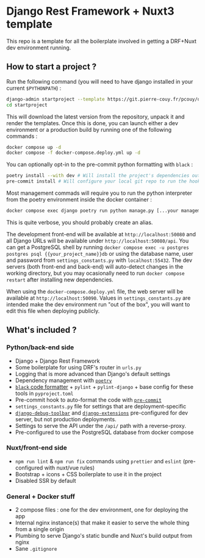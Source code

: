 # Django Rest Framework + Nuxt3 template

This repo is a template for all the boilerplate involved in getting a DRF+Nuxt dev environment running.

## How to start a project ?

Run the following command (you will need to have django installed in your current `$PYTHONPATH`) :

```bash
django-admin startproject --template https://git.pierre-couy.fr/pcouy/drf-nuxt-template/archive/main.zip -e py,yaml,yml,toml,sh my_awesome_project
cd startproject
```

This will download the latest version from the repository, unpack it and render the templates.
Once this is done, you can launch either a dev environment or a production build by running one of the following commands :

```bash
docker compose up -d
docker compose -f docker-compose.deploy.yml up -d
```

You can optionally opt-in to the pre-commit python formatting with `black` :

```bash
poetry install --with dev # Will install the project's dependencies outside docker, including `black` and `pylint`
pre-commit install # Will configure your local git repo to run the hook before each commit
```

Most management commads will require you to run the python interpreter from the poetry environment inside the docker container :

```bash
docker compose exec django poetry run python manage.py [...your management command...]
```

This is quite verbose, you should probably create an alias.

The development front-end will be available at `http://localhost:50080` and all Django URLs will be available under `http://localhost:50080/api`. You can get a PostgreSQL shell by running `docker compose exec -u postgres postgres psql {{your_project_name}}db` or using the database name, user and password from `settings_constants.py` with `localhost:55432`. The dev servers (both front-end and back-end) will auto-detect changes in the working directory, but you may ocasionally need to run `docker compose restart` after installing new dependencies.

When using the `docker-compose.deploy.yml` file, the web server will be available at `http://localhost:50090`. Values in `settings_constants.py` are intended make the dev environment run "out of the box", you will want to edit this file when deploying publicly.

## What's included ?

### Python/back-end side

- Django + Django Rest Framework
- Some boilerplate for using DRF's router in `urls.py`
- Logging that is more advanced than Django's default settings
- Dependency management with [`poetry`](https://python-poetry.org/)
- [`black` code formatter](https://github.com/psf/black) + `pylint` + `pylint-django` + base config for these tools in `pyproject.toml`
- Pre-commit hook to auto-format the code with [`pre-commit`](https://pre-commit.com/)
- `settings_constants.py` file for settings that are deployment-specific
- [`django-debug-toolbar`](https://django-debug-toolbar.readthedocs.io/en/latest/index.html) and [`django-extensions`](https://github.com/django-extensions/django-extensions) pre-configured for dev server, but not production deployments.
- Settings to serve the API under the `/api/` path with a reverse-proxy.
- Pre-configured to use the PostgreSQL database from docker compose

### Nuxt/front-end side

- `npm run lint` & `npm run fix` commands using `prettier` and `eslint` (pre-configured with nuxt/vue rules)
- Bootstrap + icons + CSS boilerplate to use it in the project
- Disabled SSR by default

### General + Docker stuff

- 2 compose files : one for the dev environment, one for deploying the app
- Internal nginx instance(s) that make it easier to serve the whole thing from a single origin
- Plumbing to serve Django's static bundle and Nuxt's build output from nginx
- Sane `.gitignore`
